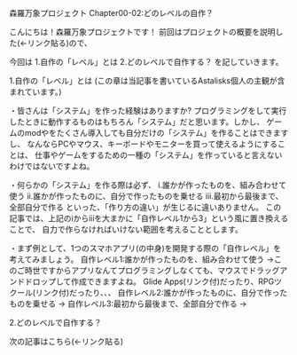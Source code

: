 森羅万象プロジェクト
Chapter00-02:どのレベルの自作？


こんにちは！森羅万象プロジェクトです！
前回はプロジェクトの概要を説明した(←リンク貼る)ので、

今回は
1.自作の「レベル」とは
2.どのレベルで自作する？
を記していきます。


1.自作の「レベル」とは
(この章は当記事を書いているAstalisks個人の主観が含まれています。)

・皆さんは「システム」を作った経験はありますか?
プログラミングをして実行したときに動作するものはもちろん「システム」だと思います。しかし、
ゲームのmodやをたくさん導入しても自分だけの「システム」を作ることはできますし、
なんならPCやマウス、キーボードやモニターを買って使えるようにすることは、
仕事やゲームをするための一種の「システム」を作っていると言えないわけではないですよね。

・何らかの「システム」を作る際は必ず、
i.誰かが作ったものを、組み合わせて使う
ii.誰かが作ったものに、自分で作ったものを乗せる
iii.最初から最後まで、全部自分で作る
といった、「作り方の違い」が生じるに違いありません。
この記事では、上記のiからiiiを大まかに「自作レベル1から3」という風に置き換えることで、
自力で作らなければいけない範囲を考えることとします。

・まず例として、1つのスマホアプリ(の中身)を開発する際の「自作レベル」を考えてみましょう。
自作レベル1:誰かが作ったものを、組み合わせて使う
→このご時世ですからアプリなんてプログラミングしなくても、マウスでドラッグアンドドロップして作成できますよね。
Glide Apps(リンク付)だったり、RPGツクール(リンク付)だったり、、、
自作レベル2:誰かが作ったものに、自分で作ったものを乗せる
→
自作レベル3:最初から最後まで、全部自分で作る
→

2.どのレベルで自作する？






次の記事はこちら(←リンク貼る)